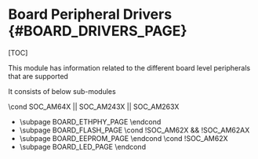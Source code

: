 # Board Peripheral Drivers {#BOARD_DRIVERS_PAGE}

[TOC]

This module has information related to the different board level peripherals that are supported

It consists of below sub-modules

\cond SOC_AM64X || SOC_AM243X || SOC_AM263X
- \subpage BOARD_ETHPHY_PAGE
\endcond
- \subpage BOARD_FLASH_PAGE
\cond !SOC_AM62X && !SOC_AM62AX
- \subpage BOARD_EEPROM_PAGE
\endcond
\cond !SOC_AM62X
- \subpage BOARD_LED_PAGE
\endcond